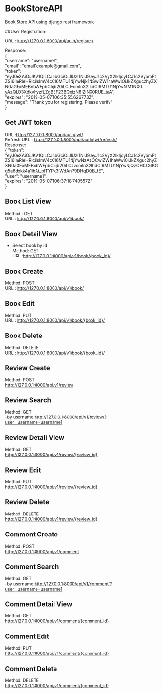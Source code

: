 # BookStoreAPI
Book Store API using django rest framework 

##User Registration:

URL : http://127.0.0.1:8000/api/auth/register/  

Response:  
{  
    "username": "username1",  
    "email": "email1example@gmail.com",  
    "token":   "eyJ0eXAiOiJKV1QiLCJhbGciOiJIUzI1NiJ9.eyJ1c2VyX2lkIjoyLCJ1c2VybmFtZSI6ImRleHRlciIsImV4cCI6MTU1NjYwNjk1NSwiZW1haWwiOiJkZXguc2hyZXN0aGExMEBnbWFpbC5jb20iLCJvcmlnX2lhdCI6MTU1NjYwNjM1NX0.  yAzQLO3XdkvhyzfLZgBEF23BQqizN8IZINX0RUE_taA",  
    "expires": "2019-05-07T06:35:55.626773Z",  
    "message": "Thank you for registering. Please verify"  
}  

## Get JWT token
URL :http://127.0.0.1:8000/api/auth/jwt/  
Refresh URL : http://127.0.0.1:8000/api/auth/jwt/refresh/  
Response:  
{
    "token":   "eyJ0eXAiOiJKV1QiLCJhbGciOiJIUzI1NiJ9.eyJ1c2VyX2lkIjoyLCJ1c2VybmFtZSI6ImRleHRlciIsImV4cCI6MTU1NjYwNzAzOCwiZW1haWwiOiJkZXguc2hyZXN0aGExMEBnbWFpbC5jb20iLCJvcmlnX2lhdCI6MTU1NjYwNjQzOH0.C6KGg5a6dokk4a1ihAt_plTYPk3iWdAnP9DHqDQB_fE",  
    "user": "username1",  
    "expires": "2019-05-07T06:37:18.740557Z"  
}

## Book List View
Method : GET  
URL : http://127.0.0.1:8000/api/v1/book/  

## Book Detail View
- Select book by id  
Method: GET  
URL :http://127.0.0.1:8000/api/v1/book/{book_id}/  

## Book Create 
Method: POST  
URL : http://127.0.0.1:8000/api/v1/book/  

## Book Edit
Method: PUT  
URL : http://127.0.0.1:8000/api/v1/book/{book_id}/  

## Book Delete

Method: DELETE  
URL : http://127.0.0.1:8000/api/v1/book/{book_id}/  

## Review Create
Method: POST  
http://127.0.0.1:8000/api/v1/review  

## Review Search
Method: GET  
-by username:http://127.0.0.1:8000/api/v1/review/?user__username=username1  

## Review Detail View
Method: GET  
http://127.0.0.1:8000/api/v1/review/{review_id}  

## Review Edit
Method: PUT  
http://127.0.0.1:8000/api/v1/review/{review_id}  

## Review Delete
Method: DELETE  
http://127.0.0.1:8000/api/v1/review/{review_id}  

## Comment Create
Method: POST  
http://127.0.0.1:8000/api/v1/comment  

## Comment Search
Method: GET  
-by username:http://127.0.0.1:8000/api/v1/comment/?user__username=username1  

## Comment Detail View
Method: GET  
http://127.0.0.1:8000/api/v1/comment/{comment_id}  

## Comment Edit
Method: PUT  
http://127.0.0.1:8000/api/v1/comment/{comment_id}  

## Comment Delete
Method: DELETE  
http://127.0.0.1:8000/api/v1/comment/{comment_id}  